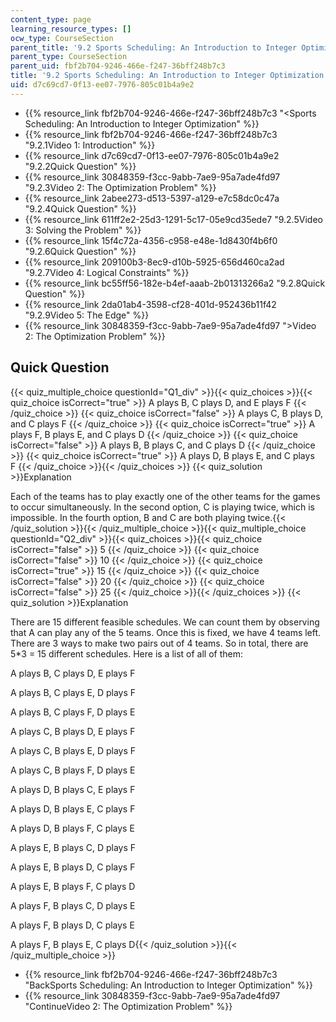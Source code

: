 ```yaml
---
content_type: page
learning_resource_types: []
ocw_type: CourseSection
parent_title: '9.2 Sports Scheduling: An Introduction to Integer Optimization '
parent_type: CourseSection
parent_uid: fbf2b704-9246-466e-f247-36bff248b7c3
title: '9.2 Sports Scheduling: An Introduction to Integer Optimization '
uid: d7c69cd7-0f13-ee07-7976-805c01b4a9e2
---
```


*   {{% resource_link fbf2b704-9246-466e-f247-36bff248b7c3 "\<Sports Scheduling: An Introduction to Integer Optimization" %}}
*   {{% resource_link fbf2b704-9246-466e-f247-36bff248b7c3 "9.2.1Video 1: Introduction" %}}
*   {{% resource_link d7c69cd7-0f13-ee07-7976-805c01b4a9e2 "9.2.2Quick Question" %}}
*   {{% resource_link 30848359-f3cc-9abb-7ae9-95a7ade4fd97 "9.2.3Video 2: The Optimization Problem" %}}
*   {{% resource_link 2abee273-d513-5397-a129-e7c58dc0c47a "9.2.4Quick Question" %}}
*   {{% resource_link 611ff2e2-25d3-1291-5c17-05e9cd35ede7 "9.2.5Video 3: Solving the Problem" %}}
*   {{% resource_link 15f4c72a-4356-c958-e48e-1d8430f4b6f0 "9.2.6Quick Question" %}}
*   {{% resource_link 209100b3-8ec9-d10b-5925-656d460ca2ad "9.2.7Video 4: Logical Constraints" %}}
*   {{% resource_link bc55ff56-182e-b4ef-aaab-2b01313266a2 "9.2.8Quick Question" %}}
*   {{% resource_link 2da01ab4-3598-cf28-401d-952436b11f42 "9.2.9Video 5: The Edge" %}}
*   {{% resource_link 30848359-f3cc-9abb-7ae9-95a7ade4fd97 "\>Video 2: The Optimization Problem" %}}

Quick Question
--------------

{{< quiz_multiple_choice questionId="Q1_div" >}}{{< quiz_choices >}}{{< quiz_choice isCorrect="true" >}}&nbsp;A plays B, C plays D, and E plays F&nbsp;{{< /quiz_choice >}}
{{< quiz_choice isCorrect="false" >}}&nbsp;A plays C, B plays D, and C plays F&nbsp;{{< /quiz_choice >}}
{{< quiz_choice isCorrect="true" >}}&nbsp;A plays F, B plays E, and C plays D&nbsp;{{< /quiz_choice >}}
{{< quiz_choice isCorrect="false" >}}&nbsp;A plays B, B plays C, and C plays D&nbsp;{{< /quiz_choice >}}
{{< quiz_choice isCorrect="true" >}}&nbsp;A plays D, B plays E, and C plays F&nbsp;{{< /quiz_choice >}}{{< /quiz_choices >}}
{{< quiz_solution >}}Explanation

Each of the teams has to play exactly one of the other teams for the games to occur simultaneously. In the second option, C is playing twice, which is impossible. In the fourth option, B and C are both playing twice.{{< /quiz_solution >}}{{< /quiz_multiple_choice >}}{{< quiz_multiple_choice questionId="Q2_div" >}}{{< quiz_choices >}}{{< quiz_choice isCorrect="false" >}}&nbsp;5&nbsp;{{< /quiz_choice >}}
{{< quiz_choice isCorrect="false" >}}&nbsp;10&nbsp;{{< /quiz_choice >}}
{{< quiz_choice isCorrect="true" >}}&nbsp;15&nbsp;{{< /quiz_choice >}}
{{< quiz_choice isCorrect="false" >}}&nbsp;20&nbsp;{{< /quiz_choice >}}
{{< quiz_choice isCorrect="false" >}}&nbsp;25&nbsp;{{< /quiz_choice >}}{{< /quiz_choices >}}
{{< quiz_solution >}}Explanation

There are 15 different feasible schedules. We can count them by observing that A can play any of the 5 teams. Once this is fixed, we have 4 teams left. There are 3 ways to make two pairs out of 4 teams. So in total, there are 5\*3 = 15 different schedules. Here is a list of all of them:

A plays B, C plays D, E plays F

A plays B, C plays E, D plays F

A plays B, C plays F, D plays E

A plays C, B plays D, E plays F

A plays C, B plays E, D plays F

A plays C, B plays F, D plays E

A plays D, B plays C, E plays F

A plays D, B plays E, C plays F

A plays D, B plays F, C plays E

A plays E, B plays C, D plays F

A plays E, B plays D, C plays F

A plays E, B plays F, C plays D

A plays F, B plays C, D plays E

A plays F, B plays D, C plays E

A plays F, B plays E, C plays D{{< /quiz_solution >}}{{< /quiz_multiple_choice >}}

*   {{% resource_link fbf2b704-9246-466e-f247-36bff248b7c3 "BackSports Scheduling: An Introduction to Integer Optimization" %}}
*   {{% resource_link 30848359-f3cc-9abb-7ae9-95a7ade4fd97 "ContinueVideo 2: The Optimization Problem" %}}